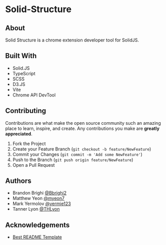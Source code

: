 # Solid-Structure

## About
Solid Structure is a chrome extension developer tool for SolidJS.


## Built With

* Solid.JS
* TypeScript
* SCSS
* D3.JS
* Vite
* Chrome API DevTool


## Contributing

Contributions are what make the open source community such an amazing place to learn, inspire, and create. Any contributions you make are **greatly appreciated**.

1. Fork the Project
2. Create your Feature Branch (`git checkout -b feature/NewFeature`)
3. Commit your Changes (`git commit -m 'Add some NewFeature'`)
4. Push to the Branch (`git push origin feature/NewFeature`)
5. Open a Pull Request


## Authors

* Brandon Brighi [@Bbrighi2](https://github.com/Bbrighi2)
* Matthew Yeon [@myeon7](https://github.com/myeon7)
* Mark Yermolov [@yermie123](https://github.com/yermie123)
* Tanner Lyon [@THLyon](https://github.com/THLyon)

## Acknowledgements
* [Best README Template](https://github.com/othneildrew/Best-README-Template)